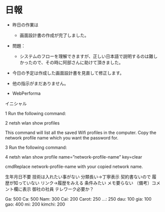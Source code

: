 # 日報
- 昨日の作業は
  - 画面設計書の作成が完了しました。



- 問題：
  - システムのフローを理解できますが、正しい日本語で説明するのは難しかったので、その時に阿部さんに助けて頂きました。

- 今日の予定は作成した画面設計書を見直して修正します。
- 他の指示がまだありません。
- WebPerforma


イニシャル


1 Run the following command:

2 netsh wlan show profiles

This command will list all the saved Wifi profiles in the computer. Copy the network profile name which you want the password for.

3 Run the following command:

4 netsh wlan show profile name=”network-profile-name” key=clear


cmdReplace network-profile-name with your copied network name.


生年月日不要
技術は入れたい事がない
分類長い→丁寧表示
契約書ないので
履歴が知っていない
リンク→履歴をみえる
条件みたい
メモ要らない
（備考）コメント欄に表示
御社の社員
テレワーク必要か？

Ga: 500
Ca: 500
Nam: 300
Cai: 200
Carot: 250
...: 250
dau: 100
gia: 100
gao: 400
mi: 200
kimchi: 200